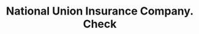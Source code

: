 ---
doi: 10.7916/D8GM9K75
date_other: '1901'
date_other_textual: '1901'
form: printed ephemera
genre:
- Checks (bank checks)
name:
- National Union Insurance Company
object_in_context_url: https://biggert.cul.columbia.edu/items/view/ave_biggert_00101
subject_hierarchical_geographic:
- Washington, District of Columbia, United States
subject_name:
- National Union Insurance Company
title: National Union Insurance Company. Check
sort_title: National Union Insurance Company. Check
call_number: ave_biggert_00101
coordinates:
- 38.90472222222222,-77.01638888888888
pid: ave_biggert_00101
identifiers: ave_biggert_00101
permalink: /biggert/ave_biggert_00101/
layout: iiif-image-page
---